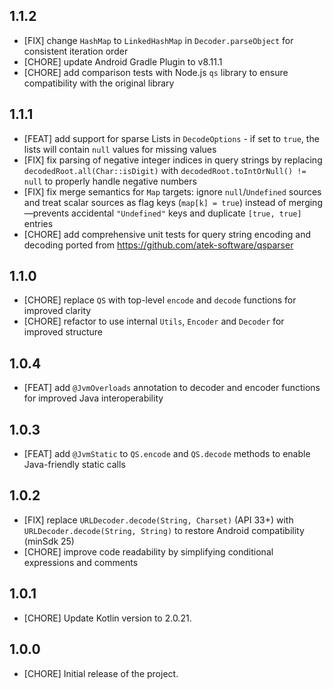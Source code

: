 ## 1.1.2

* [FIX] change `HashMap` to `LinkedHashMap` in `Decoder.parseObject` for consistent iteration order
* [CHORE] update Android Gradle Plugin to v8.11.1
* [CHORE] add comparison tests with Node.js `qs` library to ensure compatibility with the original library

## 1.1.1

* [FEAT] add support for sparse Lists in `DecodeOptions` - if set to `true`, the lists will contain `null` values for missing values
* [FIX] fix parsing of negative integer indices in query strings by replacing `decodedRoot.all(Char::isDigit)` with `decodedRoot.toIntOrNull() != null` to properly handle negative numbers
* [FIX] fix merge semantics for `Map` targets: ignore `null`/`Undefined` sources and treat scalar sources as flag keys (`map[k] = true`) instead of merging—prevents accidental `"Undefined"` keys and duplicate `[true, true]` entries
* [CHORE] add comprehensive unit tests for query string encoding and decoding ported from https://github.com/atek-software/qsparser

## 1.1.0

* [CHORE] replace `QS` with top-level `encode` and `decode` functions for improved clarity
* [CHORE] refactor to use internal `Utils`, `Encoder` and `Decoder` for improved structure

## 1.0.4

* [FEAT] add `@JvmOverloads` annotation to decoder and encoder functions for improved Java interoperability

## 1.0.3

* [FEAT] add `@JvmStatic` to `QS.encode` and `QS.decode` methods to enable Java-friendly static calls

## 1.0.2

* [FIX] replace `URLDecoder.decode(String, Charset)` (API 33+) with `URLDecoder.decode(String, String)` to restore Android compatibility (minSdk 25)
* [CHORE] improve code readability by simplifying conditional expressions and comments

## 1.0.1

* [CHORE] Update Kotlin version to 2.0.21.

## 1.0.0

* [CHORE] Initial release of the project.
